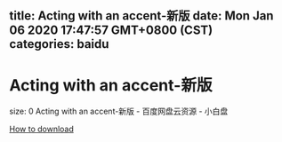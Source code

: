 
title: Acting with an accent-新版
date: Mon Jan 06 2020 17:47:57 GMT+0800 (CST)    
categories: baidu
---

# Acting with an accent-新版
size: 0
 Acting with an accent-新版 - 百度网盘云资源 - 小白盘
 

[How to download](https://bpcam.bemobtrk.com/go/2ceec3aa-1ca2-46d6-b9ff-aaa5c184517c?jno=2076)